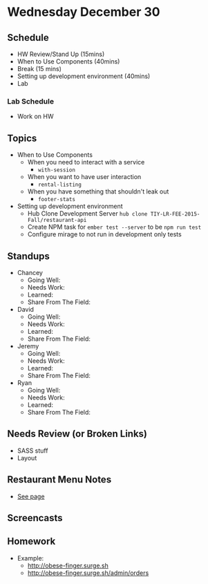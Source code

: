 # Wednesday December 30

## Schedule

- HW Review/Stand Up (15mins)
- When to Use Components (40mins)
- Break (15 mins)
- Setting up development environment (40mins)
- Lab

### Lab Schedule

- Work on HW

## Topics

- When to Use Components
  * When you need to interact with a service
    - `with-session`
  * When you want to have user interaction
    - `rental-listing`
  * When you have something that shouldn't leak out
    - `footer-stats`
- Setting up development environment
  * Hub Clone Development Server `hub clone TIY-LR-FEE-2015-Fall/restaurant-api`
  * Create NPM task for `ember test --server` to be `npm run test`
  * Configure mirage to not run in development only tests

## Standups

* Chancey
  - Going Well:
  - Needs Work:
  - Learned:
  - Share From The Field:
* David
  - Going Well:
  - Needs Work:
  - Learned:
  - Share From The Field:
* Jeremy
  - Going Well:
  - Needs Work:
  - Learned:
  - Share From The Field:
* Ryan
  - Going Well:
  - Needs Work:
  - Learned:
  - Share From The Field:

## Needs Review (or Broken Links)

- SASS stuff
- Layout

## Restaurant Menu Notes

* [See page](../menu-notes.html)

## Screencasts


## Homework

* Example:
  - http://obese-finger.surge.sh
  - http://obese-finger.surge.sh/admin/orders
